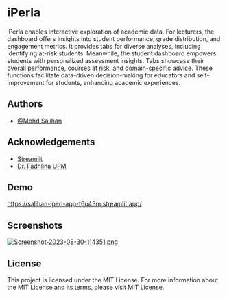 
# iPerla

iPerla enables interactive exploration of academic data. For lecturers, the dashboard offers insights into student performance, grade distribution, and engagement metrics. It provides tabs for diverse analyses, including identifying at-risk students. Meanwhile, the student dashboard empowers students with personalized assessment insights. Tabs showcase their overall performance, courses at risk, and domain-specific advice. These functions facilitate data-driven decision-making for educators and self-improvement for students, enhancing academic experiences.
## Authors

- [@Mohd Salihan](https://www.github.com/salihan)


## Acknowledgements

 - [Streamlit](https://streamlit.io/)
 - [Dr. Fadhlina UPM](nurfadhlina@upm.edu.my)
 


## Demo
https://salihan-iperl-app-t6u43m.streamlit.app/


## Screenshots

[![Screenshot-2023-08-30-114351.png](https://i.postimg.cc/MpVpNDmq/Screenshot-2023-08-30-114351.png)](https://postimg.cc/NKGtrRnz)


## License

This project is licensed under the MIT License. For more information about the MIT License and its terms, please visit [MIT License](https://opensource.org/licenses/MIT).


